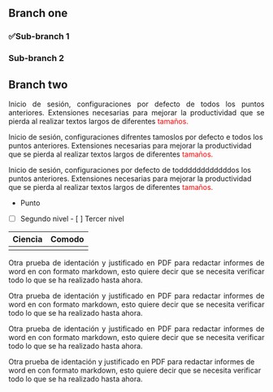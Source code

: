 ## Branch one
### ✅Sub-branch 1
### Sub-branch 2


## Branch two
<p align="justify">Inicio de sesión, configuraciones por defecto de todos los puntos anteriores. Extensiones necesarias para mejorar la productividad que se pierda al realizar textos largos de diferentes <font color="#ff0000">tamaños.</font>

Inicio de sesión, configuraciones difrentes tamoslos  por defecto e todos los puntos anteriores. Extensiones necesarias para mejorar la productividad que se pierda al realizar textos largos de diferentes <font color="#ff0000">tamaños.</font>

Inicio de sesión, configuraciones por defecto de toddddddddddddos los puntos anteriores. Extensiones necesarias para mejorar la productividad que se pierda al realizar textos largos de diferentes<font color="#ff0000"> tamaños.</font></p>
-  Punto 
- [ ]  Segundo nivel
		- [ ] Tercer nivel

| Ciencia | Comodo |
| ------- | ------ |
|         |        |

<p align="justify">Otra prueba de identación y justificado en PDF para redactar informes  de word en con formato markdown, esto quiere decir que se necesita verificar todo lo que se ha realizado hasta ahora.</p>

<p align="justify">Otra prueba de identación y justificado en PDF para redactar informes  de word en con formato markdown, esto quiere decir que se necesita verificar todo lo que se ha realizado hasta ahora.</p>

<p align="justify">Otra prueba de identación y justificado en PDF para redactar informes  de word en con formato markdown, esto quiere decir que se necesita verificar todo lo que se ha realizado hasta ahora.

Otra prueba de identación y justificado en PDF para redactar informes  de word en con formato markdown, esto quiere decir que se necesita verificar todo lo que se ha realizado hasta ahora.</p>